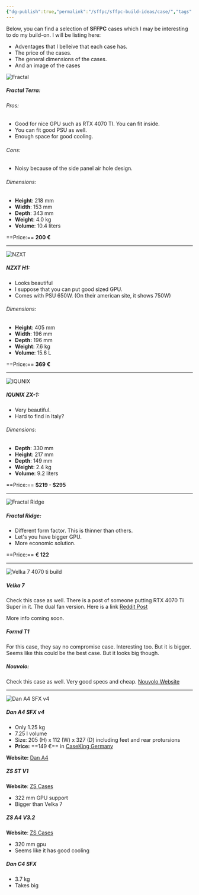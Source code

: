 ```yaml
---
{"dg-publish":true,"permalink":"/sffpc/sffpc-build-ideas/case/","tags":["sffpc"],"noteIcon":""}
---
```


Below, you can find a selection of **SFFPC** cases which I may be interesting to do my build-on. I will be listing here:
- Adventages that I belleive that each case has.
- The price of the cases.
- The general dimensions of the cases.
- And an image of the cases

![Fractal](https://www.fractal-design.com/app/uploads/2023/05/Terra_Jade_01-Left-Front.jpg)
##### Fractal Terra:
###### Pros:
- Good for nice GPU such as RTX 4070 TI. You can fit inside.
- You can fit good PSU as well.
- Enough space for good cooling. 
###### Cons:
- Noisy because of the side panel air hole design.

###### Dimensions:
- **Height**: 218 mm
- **Width**: 153 mm
- **Depth**: 343 mm
- **Weight**: 4.0 kg
- **Volume**: 10.4 liters

==Price:== **200 €**

---

![NZXT](https://nzxt.com/assets/cms/34299/1643666690-cases_h1_white_black_hero_left_png-clear-background.png?auto=format&dpr=1.5&fit=crop&h=1000&w=1000)
##### NZXT H1:
- Looks beautiful
- I suppose that you can put good sized GPU.
- Comes with PSU 650W. (On their american site, it shows 750W)

###### Dimensions:
- **Height**: 405 mm
- **Width**: 196 mm
- **Depth:** 196 mm
- **Weight**: 7.6 kg
- **Volume**: 15.6 L

==Price:== **369 €**

---

![IQUNIX](https://iqunix.store/cdn/shop/products/iqunix-zx-1-aluminum-mini-itx-case-277859_1800x1800.jpg?v=1686823808)
##### IQUNIX ZX-1:
- Very beautiful.
- Hard to find in Italy?

###### Dimensions:
- **Depth**: 330 mm
- **Height**: 217 mm
- **Depth**: 149 mm
- **Weight**: 2.4 kg
- **Volume**: 9.2 liters

==Price:== **$219 - $295**

---

![Fractal Ridge](https://www.fractal-design.com/app/uploads/2022/11/Ridge_Black_1_Left_Front.jpg)
##### Fractal Ridge:
- Different form factor. This is thinner than others.
- Let's you have bigger GPU.
- More economic solution.

==Price:== **€ 122** 

---
![Velka 7 4070 ti build](https://preview.redd.it/4070-ti-super-on-velka-7-v0-bra7w7fywxhc1.jpg?width=1080&crop=smart&auto=webp&s=c79321dee6184312c5fdefd3c56b9adc00a2e731)
##### Velka 7
Check this case as well. There is a post of someone putting RTX 4070 Ti Super in it. The dual fan version. Here is a link [Reddit Post](https://www.reddit.com/r/sffpc/comments/1ao5tmn/4070_ti_super_on_velka_7/)

More info coming soon.

##### Formd T1
For this case, they say no compromise case. Interesting too. But it is bigger.
Seems like this could be the best case.
But it looks big though. 

##### Nouvolo:
Check this case as well. Very good specs and cheap.
[Nouvolo Website](https://www.nouvolo.com/en-de/pages/steck)

---
![Dan A4 SFX v4](https://www.dan-cases.com/img/a4sfx_img/a4sfx_2.jpg)
##### Dan A4 SFX v4
- Only 1.25 kg
- 7.25 l volume
- Size: 205 (H) x 112 (W) x 327 (D) including feet and rear protursions
- **Price:** ==149 €== in [CaseKing Germany](https://www.caseking.de/marken/dan-cases/gehaeuse-und-modding)

**Website:** [Dan A4](https://www.dan-cases.com/dana4.php)

##### ZS ST V1
**Website**: [ZS Cases](https://zscases.com/products/zs-st-v1)
- 322 mm GPU support
- Bigger than Velka 7

##### ZS A4 V3.2
**Website**: [ZS Cases](https://zscases.com/products/zs-a4-v3-2)
- 320 mm gpu
- Seems like it has good cooling

##### Dan C4 SFX
- 3.7 kg
- Takes big 